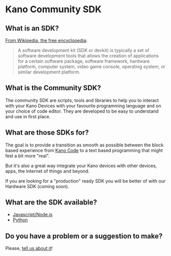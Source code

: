 # Kano Community SDK

## What is an SDK?

[From Wikipedia, the free encyclopedia](https://en.wikipedia.org/wiki/Software_development_kit):

>A software development kit (SDK or devkit) is typically a set of software development tools that allows the creation of applications for a certain software package, software framework, hardware platform, computer system, video game console, operating system, or similar development platform.

## What is the Community SDK?

The community SDK are scripts, tools and libraries to help you to interact with your Kano Devices with your favourite programming language and on your choice of code editor. They are developed to be easy to understand and use in first place.

## What are those SDKs for?

The goal is to provide a transition as smooth as possible between the block based experience from [Kano Code](https://apps.kano.me/) to a text based programming that might feel a bit more "real".

But it's also a great way integrate your Kano devices with other devices, apps, the Internet of things and beyond.

If you are looking for a "production" ready SDK you will be better of with our Hardware SDK (coming soon).

## What are the SDK available?

- [Javascript/Node.js](https://github.com/KanoComputing/community-sdk/tree/nodejs)
- [Python](https://github.com/KanoComputing/community-sdk/tree/python)

## Do you have a problem or a suggestion to make?

Please, [tell us about it](https://github.com/KanoComputing/community-sdk/issues)!

